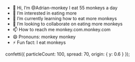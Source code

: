 - 👋 Hi, I’m @Adrian-monkey I eat 55 monkeys a day
- 👀 I’m interested in eating more
- 🌱 I’m currently learning how to eat more monkeys
- 💞️ I’m looking to collaborate on eating more monkeys
- 📫 How to reach me monkey.com.monkey.com
- 😄 Pronouns: monkey monkey
- ⚡ Fun fact: I eat monkeys

<!---
Adrian-monkey/Adrian-monkey is a ✨ special ✨ repository because its `README.md` (this file) appears on your GitHub profile.
You can click the Preview link to take a look at your changes.
--->
confetti({
  particleCount: 100,
  spread: 70,
  origin: { y: 0.6 }
});
